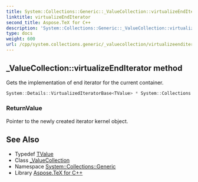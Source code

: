 ```yaml
---
title: System::Collections::Generic::_ValueCollection::virtualizeEndIterator method
linktitle: virtualizeEndIterator
second_title: Aspose.TeX for C++
description: 'System::Collections::Generic::_ValueCollection::virtualizeEndIterator method. Gets the implementation of end iterator for the current container in C++.'
type: docs
weight: 600
url: /cpp/system.collections.generic/_valuecollection/virtualizeenditerator/
---
```

## _ValueCollection::virtualizeEndIterator method


Gets the implementation of end iterator for the current container.

```cpp
System::Details::VirtualizedIteratorBase<TValue> * System::Collections::Generic::_ValueCollection<Dict>::virtualizeEndIterator() override
```


### ReturnValue

Pointer to the newly created iterator kernel object.

## See Also

* Typedef [TValue](../tvalue/)
* Class [_ValueCollection](../)
* Namespace [System::Collections::Generic](../../)
* Library [Aspose.TeX for C++](../../../)
